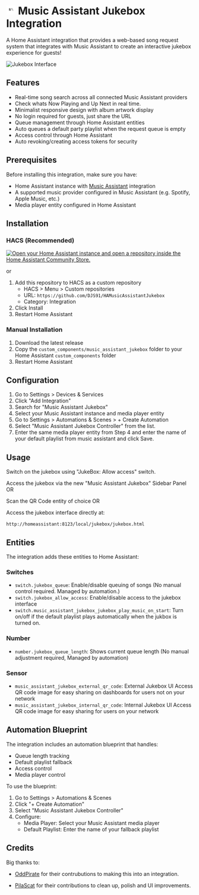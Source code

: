 # <img src="logo.png" width="25" height="25"> Music Assistant Jukebox Integration

A Home Assistant integration that provides a web-based song request system that integrates with Music Assistant to create an interactive jukebox experience for guests!

![Jukebox Interface](showcase.avifs)

## Features
- Real-time song search across all connected Music Assistant providers
- Check whats Now Playing and Up Next in real time.
- Minimalist responsive design with album artwork display
- No login required for guests, just share the URL
- Queue management through Home Assistant entities
- Auto queues a default party playlist when the request queue is empty
- Access control through Home Assistant
- Auto revoking/creating access tokens for security

## Prerequisites

Before installing this integration, make sure you have:
- Home Assistant instance with [Music Assistant](https://github.com/music-assistant/hass-music-assistant) integration
- A supported music provider configured in Music Assistant (e.g. Spotify, Apple Music, etc.)
- Media player entity configured in Home Assistant

## Installation

### HACS (Recommended)
[![Open your Home Assistant instance and open a repository inside the Home Assistant Community Store.](https://my.home-assistant.io/badges/hacs_repository.svg)](https://my.home-assistant.io/redirect/hacs_repository/?owner=DJS91&repository=HAMusicAssistantJukebox&category=Integration)

or
1. Add this repository to HACS as a custom repository
   - HACS > Menu > Custom repositories
   - URL: `https://github.com/DJS91/HAMusicAssistantJukebox`
   - Category: Integration
2. Click Install
3. Restart Home Assistant

### Manual Installation
1. Download the latest release
2. Copy the `custom_components/music_assistant_jukebox` folder to your Home Assistant `custom_components` folder
3. Restart Home Assistant

## Configuration

1. Go to Settings > Devices & Services
2. Click "Add Integration"
3. Search for "Music Assistant Jukebox"
4. Select your Music Assistant instance and media player entity
5. Go to Settings > Automations & Scenes > + Create Automation
6. Select "Music Assistant Jukebox Controller" from the list.
7. Enter the same media player entity from Step 4 and enter the name of your default playlist from music assistant and click Save.

## Usage
Switch on the jukebox using "JukeBox: Allow access" switch.

Access the jukebox via the new "Music Assistant Jukebox" Sidebar Panel OR

Scan the QR Code entity of choice OR 

Access the jukebox interface directly at:
```
http://homeassistant:8123/local/jukebox/jukebox.html
```

## Entities
The integration adds these entities to Home Assistant:

### Switches
- `switch.jukebox_queue`: Enable/disable queuing of songs (No manual control required. Managed by automation.)
- `switch.jukebox_allow_access`: Enable/disable access to the jukebox interface
- `switch.music_assistant_jukebox_jukebox_play_music_on_start`: Turn on/off if the default playlist plays automatically when the jukbox is turned on.
  
### Number
- `number.jukebox_queue_length`: Shows current queue length (No manual adjustment required, Managed by automation)

### Sensor
- `music_assistant_jukebox_external_qr_code`: External Jukebox UI Access QR code image for easy sharing on dashboards for users not on your network
- `music_assistant_jukebox_internal_qr_code`: Internal Jukebox UI Access QR code image for easy sharing for users on your network

## Automation Blueprint

The integration includes an automation blueprint that handles:
- Queue length tracking
- Default playlist fallback
- Access control
- Media player control

To use the blueprint:
1. Go to Settings > Automations & Scenes
2. Click "+ Create Automation"
3. Select "Music Assistant Jukebox Controller"
4. Configure:
   - Media Player: Select your Music Assistant media player
   - Default Playlist: Enter the name of your fallback playlist

## Credits
Big thanks to:
- [OddPirate](https://github.com/TheOddPirate) for their contrubutions to making this into an integration.

- [PilaScat](https://github.com/PilaScat) for their contributions to clean up, polish and UI improvements.

